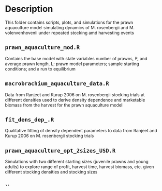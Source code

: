 # Description  
This folder contains scripts, plots, and simulations for the prawn aquaculture model simulating dynamics of M. rosenbergii and M. volenvenhovenii under repeated stocking amd harvesting events  

## `prawn_aquaculture_mod.R`  
Contains the base model with state variables number of prawns, P, and average prawn length, L; prawn model parameters; sample starting conditions; and a run to equilibrium

## `macrobrachium_aquaculture_data.R`  
Data from Ranjeet and Kurup 2006 on M. rosenbergii stocking trials at different densities used to derive density dependence and marketable biomass from the harvest for the prawn aquaculture model  

## `fit_dens_dep_.R`  
Qualitative fitting of density dependent parameters to data from Ranjeet and Kurup 2006 on M. rosenbergii stocking trials  

## `prawn_aquaculture_opt_2sizes_USD.R`  
Simulations with two different starting sizes (juvenile prawns and young adults) to explore range of profit, harvest time, harvest biomass, etc. given different stocking densities and stocking sizes  

## ``